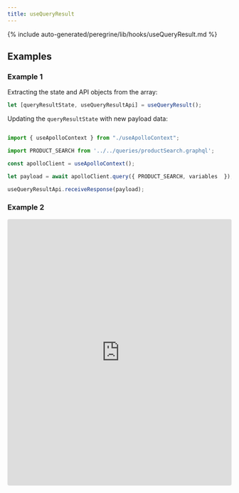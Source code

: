 ```yaml
---
title: useQueryResult
---
```


<!--
The reference doc content is generated automatically from the source code.
To update this section, update the doc blocks in the source code
-->

{% include auto-generated/peregrine/lib/hooks/useQueryResult.md %}

## Examples

### Example 1

Extracting the state and API objects from the array:

```js
let [queryResultState, useQueryResultApi] = useQueryResult();
```

Updating the `queryResultState` with new payload data:

```js

import { useApolloContext } from "./useApolloContext";

import PRODUCT_SEARCH from '../../queries/productSearch.graphql';

const apolloClient = useApolloContext();

let payload = await apolloClient.query({ PRODUCT_SEARCH, variables  });

useQueryResultApi.receiveResponse(payload);
```

### Example 2

<iframe src="https://codesandbox.io/embed/github/magento-research/code-samples/tree/master/?codemirror=1&fontsize=14&initialpath=%2Fusequeryresult&module=%2Fsrc%2Fexamples%2Fperegrine%2Fhooks%2FuseQueryResultExample.js&runonclick=1&expanddevtools=0" title="pwa-studio-code-samples" allow="geolocation; microphone; camera; midi; vr; accelerometer; gyroscope; payment; ambient-light-sensor; encrypted-media" style="width:100%; height:600px; border:0; border-radius: 4px; overflow:hidden;" sandbox="allow-modals allow-forms allow-popups allow-scripts allow-same-origin"></iframe>
